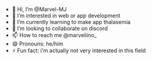 - 👋 Hi, I’m @Marvel-MJ
- 👀 I’m interested in web or app development
- 🌱 I’m currently learning to make app thalasemia
- 💞️ I’m looking to collaborate on discord
- 📫 How to reach me @marveliino_
- 😄 Pronouns: he/him
- ⚡ Fun fact: i'm actually not very interested in this field

<!---
Marve-MJ/Marve-MJ is a ✨ special ✨ repository because its `README.md` (this file) appears on your GitHub profile.
You can click the Preview link to take a look at your changes.
--->
